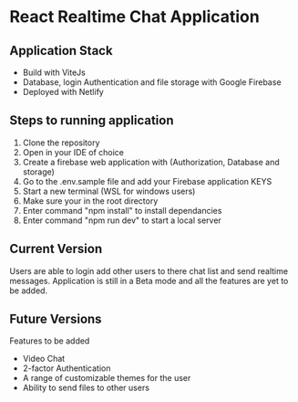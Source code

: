 # React Realtime Chat Application

## Application Stack

- Build with ViteJs
- Database, login Authentication and file storage with Google Firebase
- Deployed with Netlify

## Steps to running application

1. Clone the repository
2. Open in your IDE of choice
3. Create a firebase web application with (Authorization, Database and storage)
4. Go to the .env.sample file and add your Firebase application KEYS
5. Start a new terminal (WSL for windows users)
6. Make sure your in the root directory
7. Enter command "npm install" to install dependancies
8. Enter command "npm run dev" to start a local server


## Current Version

Users are able to login add other users to there chat list and send realtime messages. Application is still in a Beta mode and all the features are yet to be added.

## Future Versions

Features to be added
- Video Chat
- 2-factor Authentication
- A range of customizable themes for the user
- Ability to send files to other users
